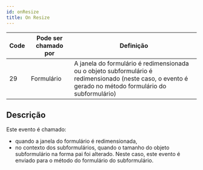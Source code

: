 ```yaml
---
id: onResize
title: On Resize
---
```


| Code | Pode ser chamado por | Definição                                                                                                                                                                   |
| ---- | -------------------- | --------------------------------------------------------------------------------------------------------------------------------------------------------------------------- |
| 29   | Formulário           | A janela do formulário é redimensionada ou o objeto subformulário é redimensionado (neste caso, o evento é gerado no método formulário do subformulário) |

## Descrição

Este evento é chamado:

- quando a janela do formulário é redimensionada,
- no contexto dos subformulários, quando o tamanho do objeto subformulário na forma pai foi alterado. Neste caso, este evento é enviado para o método do formulário do subformulário.
